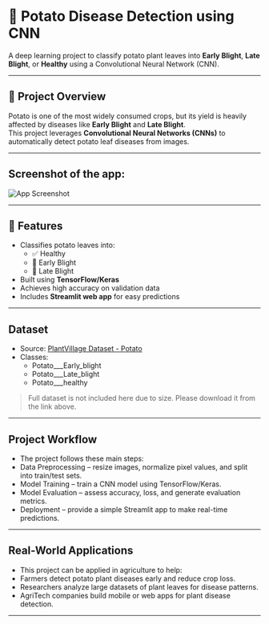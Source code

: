 # 🥔 Potato Disease Detection using CNN

A deep learning project to classify potato plant leaves into **Early Blight**, **Late Blight**, or **Healthy** using a Convolutional Neural Network (CNN).

---

## 📌 Project Overview
Potato is one of the most widely consumed crops, but its yield is heavily affected by diseases like **Early Blight** and **Late Blight**.  
This project leverages **Convolutional Neural Networks (CNNs)** to automatically detect potato leaf diseases from images.

---

 ## Screenshot of the app:  
![App Screenshot](Capture....PNG)

---

## 🚀 Features
- Classifies potato leaves into:
  - ✅ Healthy
  - 🌱 Early Blight
  - 🍂 Late Blight
- Built using **TensorFlow/Keras**
- Achieves high accuracy on validation data
- Includes **Streamlit web app** for easy predictions

---

## Dataset
- Source: [PlantVillage Dataset - Potato](https://www.kaggle.com/datasets/arjuntejaswi/plant-village)  
- Classes:
  - Potato___Early_blight
  - Potato___Late_blight
  - Potato___healthy  

> Full dataset is not included here due to size. Please download it from the link above.
---

## Project Workflow

- The project follows these main steps:
- Data Preprocessing – resize images, normalize pixel values, and split into train/test sets.
- Model Training – train a CNN model using TensorFlow/Keras.
- Model Evaluation – assess accuracy, loss, and generate evaluation metrics.
- Deployment – provide a simple Streamlit app to make real-time predictions.
---

## Real-World Applications

- This project can be applied in agriculture to help:
- Farmers detect potato plant diseases early and reduce crop loss.
- Researchers analyze large datasets of plant leaves for disease patterns.
- AgriTech companies build mobile or web apps for plant disease detection.
---
